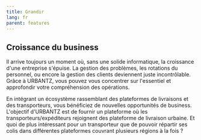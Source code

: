 ```yaml
---
title: Grandir
lang: fr
parent: features
---
```

## Croissance du business
Il arrive toujours un moment où, sans une solide informatique, la croissance d'une entreprise s'épuise. La gestion des problèmes, les rotations du personnel, ou encore la gestion des clients deviennent juste incontrôlable. Grâce à URBANTZ, vous pouvez vous concentrer sur l'essentiel et approfondir votre compréhension des opérations.

En intégrant un écosystème rassemblant des plateformes de livraisons et des transporteurs, vous bénéficiez de nouvelles opportunités de business. L'objectif d'URBANTZ est de fournir un plateforme où les transporteurs/expéditeurs rejoignent des plateforme de livraison urbaine. Et quoi de plus intéressant pour un transporteur que de pouvoir répartir ses colis dans différentes plateformes couvrant plusieurs régions à la fois ?